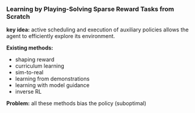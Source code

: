 ### Learning by Playing-Solving Sparse Reward Tasks from Scratch
**key idea:** active scheduling and execution of auxiliary policies allows the agent to efficiently explore its environment.

**Existing methods:**
- shaping reward
- curriculum learning
- sim-to-real
- learning from demonstrations
- learning with model guidance
- inverse RL

**Problem:**  all these methods bias the policy (suboptimal)




